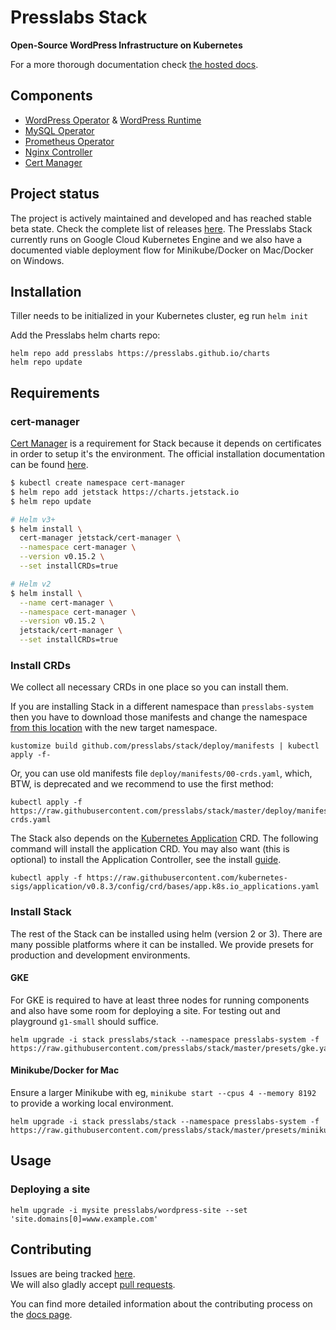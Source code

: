 # Presslabs Stack
**Open-Source WordPress Infrastructure on Kubernetes**

For a more thorough documentation check [the hosted docs](https://www.presslabs.com/docs/stack/).


## Components

* [WordPress Operator](http://github.com/presslabs/wordpress-operator) & [WordPress Runtime](http://github.com/presslabs/wordpress-runtime)
* [MySQL Operator](http://github.com/presslabs/mysql-operator)
* [Prometheus Operator](https://github.com/coreos/prometheus-operator)
* [Nginx Controller](https://github.com/kubernetes/ingress-nginx)
* [Cert Manager](https://github.com/jetstack/cert-manager)

## Project status
The project is actively maintained and developed and has reached stable beta state. Check the complete list of releases [here](https://github.com/presslabs/stack/releases). The Presslabs Stack currently runs on Google Cloud Kubernetes Engine and we also have a documented viable deployment flow for Minikube/Docker on Mac/Docker on Windows.

## Installation

Tiller needs to be initialized in your Kubernetes cluster, eg run `helm init`

Add the Presslabs helm charts repo:

```
helm repo add presslabs https://presslabs.github.io/charts
helm repo update
```

## Requirements
### cert-manager
[Cert Manager](https://github.com/jetstack/cert-manager) is a
requirement for Stack because it depends on certificates in order to setup it's the environment. The official installation documentation can be found
[here](https://cert-manager.io/docs/installation/kubernetes/#installing-with-helm).

```bash
$ kubectl create namespace cert-manager
$ helm repo add jetstack https://charts.jetstack.io
$ helm repo update

# Helm v3+
$ helm install \
  cert-manager jetstack/cert-manager \
  --namespace cert-manager \
  --version v0.15.2 \
  --set installCRDs=true

# Helm v2
$ helm install \
  --name cert-manager \
  --namespace cert-manager \
  --version v0.15.2 \
  jetstack/cert-manager \
  --set installCRDs=true
```

### Install CRDs
We collect all necessary CRDs in one place so you can install them.

If you are installing Stack in a different namespace than `presslabs-system` then you have to
download those manifests and change the namespace [from this
location](https://github.com/presslabs/stack/blob/master/deploy/manifests/kustomization.yaml#L1)
with the new target namespace.

```
kustomize build github.com/presslabs/stack/deploy/manifests | kubectl apply -f-
```

Or, you can use old manifests file `deploy/manifests/00-crds.yaml`, which, BTW, is deprecated and we
recommend to use the first method:

```
kubectl apply -f https://raw.githubusercontent.com/presslabs/stack/master/deploy/manifests/00-crds.yaml
```

The Stack also depends on the [Kubernetes
Application](https://github.com/kubernetes-sigs/application) CRD. The following command will install
the application CRD. You may also want (this is optional) to install the Application Controller, see
the install [guide](https://github.com/kubernetes-sigs/application/blob/master/docs/quickstart.md).

```
kubectl apply -f https://raw.githubusercontent.com/kubernetes-sigs/application/v0.8.3/config/crd/bases/app.k8s.io_applications.yaml
```


### Install Stack

The rest of the Stack can be installed using helm (version 2 or 3). There are many possible
platforms where it can be installed. We provide presets for production and development environments.

#### GKE

For GKE is required to have at least three nodes for running components and also have some room for
deploying a site. For testing out and playground `g1-small` should suffice.

```
helm upgrade -i stack presslabs/stack --namespace presslabs-system -f https://raw.githubusercontent.com/presslabs/stack/master/presets/gke.yaml
```


#### Minikube/Docker for Mac
Ensure a larger Minikube with eg, `minikube start --cpus 4 --memory 8192` to provide a working local environment.
```
helm upgrade -i stack presslabs/stack --namespace presslabs-system -f https://raw.githubusercontent.com/presslabs/stack/master/presets/minikube.yaml
```

## Usage

### Deploying a site
```
helm upgrade -i mysite presslabs/wordpress-site --set 'site.domains[0]=www.example.com'
```

## Contributing
Issues are being tracked [here](https://github.com/presslabs/stack/issues).  
We will also gladly accept [pull requests](https://github.com/presslabs/stack/pulls).

You can find more detailed information about the contributing process on the [docs page](https://www.presslabs.com/docs/stack/contributing/).
